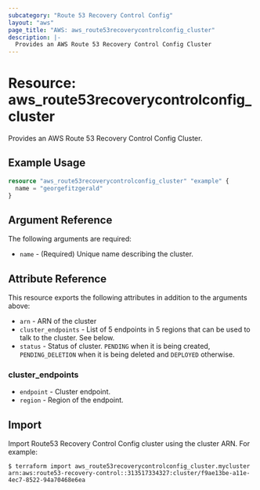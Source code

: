```yaml
---
subcategory: "Route 53 Recovery Control Config"
layout: "aws"
page_title: "AWS: aws_route53recoverycontrolconfig_cluster"
description: |-
  Provides an AWS Route 53 Recovery Control Config Cluster
---
```


# Resource: aws_route53recoverycontrolconfig_cluster

Provides an AWS Route 53 Recovery Control Config Cluster.

## Example Usage

```terraform
resource "aws_route53recoverycontrolconfig_cluster" "example" {
  name = "georgefitzgerald"
}
```

## Argument Reference

The following arguments are required:

* `name` - (Required) Unique name describing the cluster.

## Attribute Reference

This resource exports the following attributes in addition to the arguments above:

* `arn` - ARN of the cluster
* `cluster_endpoints` - List of 5 endpoints in 5 regions that can be used to talk to the cluster. See below.
* `status` - Status of cluster. `PENDING` when it is being created, `PENDING_DELETION` when it is being deleted and `DEPLOYED` otherwise.

### cluster_endpoints

* `endpoint` - Cluster endpoint.
* `region` - Region of the endpoint.

## Import

Import Route53 Recovery Control Config cluster using the cluster ARN. For example:

```
$ terraform import aws_route53recoverycontrolconfig_cluster.mycluster arn:aws:route53-recovery-control::313517334327:cluster/f9ae13be-a11e-4ec7-8522-94a70468e6ea
```
